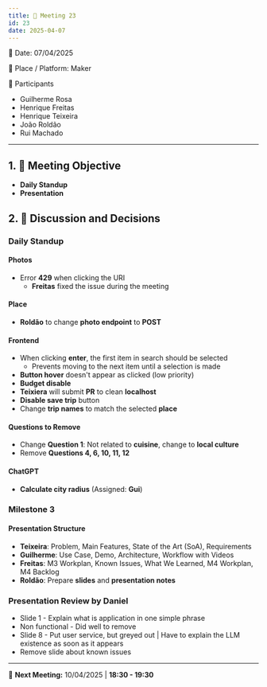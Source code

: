 ```yaml
---
title: 📝 Meeting 23
id: 23
date: 2025-04-07
---
```


📅 Date: 07/04/2025  

📍 Place / Platform: Maker  

👥 Participants  

- Guilherme Rosa  
- Henrique Freitas  
- Henrique Teixeira  
- João Roldão  
- Rui Machado  

---

## 1. 🎯 Meeting Objective  

- **Daily Standup**  
- **Presentation**  

## 2. 💬 Discussion and Decisions  

### **Daily Standup**  

#### **Photos**  
- Error **429** when clicking the URI  
  - **Freitas** fixed the issue during the meeting  

#### **Place**  
- **Roldão** to change **photo endpoint** to **POST** 

#### **Frontend**  
- When clicking **enter**, the first item in search should be selected  
  - Prevents moving to the next item until a selection is made  
- **Button hover** doesn't appear as clicked (low priority)  
- **Budget disable**  
- **Teixiera** will submit **PR** to clean **localhost**
- **Disable save trip** button  
- Change **trip names** to match the selected **place**

#### **Questions to Remove**  
- Change **Question 1**: Not related to **cuisine**, change to **local culture**  
- Remove **Questions 4, 6, 10, 11, 12**  

#### **ChatGPT**  
- **Calculate city radius** (Assigned: **Gui**)  

### **Milestone 3**  

#### **Presentation Structure**  
- **Teixeira**: Problem, Main Features, State of the Art (SoA), Requirements  
- **Guilherme**: Use Case, Demo, Architecture, Workflow with Videos  
- **Freitas**: M3 Workplan, Known Issues, What We Learned, M4 Workplan, M4 Backlog  
- **Roldão**: Prepare **slides** and **presentation notes** 

### **Presentation Review by Daniel**
- Slide 1 - Explain what is application in one simple phrase
- Non functional - Did well to remove
- Slide 8 - Put user service, but greyed out | Have to explain the LLM existence as soon as it appears
- Remove slide about known issues

---

📅 **Next Meeting:** 10/04/2025 | **18:30 - 19:30** 